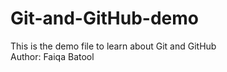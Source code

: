 # Git-and-GitHub-demo
This is the demo file to learn about Git and GitHub
<br>
Author: Faiqa Batool
